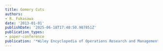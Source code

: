 ```yaml
---
title: Gomory Cuts
authors:
- R. Fukasawa
date: '2013-01-01'
publishDate: '2025-06-18T17:40:50.907851Z'
publication_types:
- paper-conference
publication: '*Wiley Encyclopedia of Operations Research and Management Sciences*'
---
```

